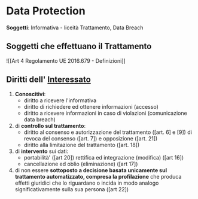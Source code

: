 # Data Protection
**Soggetti**: Informativa - liceità Trattamento, Data Breach
## Soggetti che effettuano il Trattamento
![[Art 4 Regolamento UE 2016.679 - Definizioni]] 

## Diritti dell' [Interessato](<Art%204%20Regolamento%20UE%202016.679%20-%20Definizioni.md#Interessato 4 Regolamento UE 2016.679 - Definizioni#Interessato>) 
1. **Conoscitivi**:
	- diritto a ricevere l'informativa
	- diritto di richiedere ed ottenere informazioni (accesso)
	- diritto a ricevere informazioni in caso di violazioni (comunicazione data breach)
2. di **controllo sul trattamento**:
	- diritto al consenso e autorizzazione del trattamento ([art. 6] e [9]) di revoca del consenso ([art. 7]) e opposizione ([art. 21])
	- diritto alla limitazione del trattamento ([art. 18])
3. di **intervento** sui dati:
	- portabilità' ([art 20]) rettifica ed integrazione (modifica) ([art 16])
	- cancellazione ed oblio (eliminazione) ([art 17])
4. di non essere **sottoposto a decisione basata unicamente sul trattamento automatizzato, compresa la profilazione** che produca effetti giuridici che lo riguardano o incida in modo analogo significativamente sulla sua persona ([art 22])